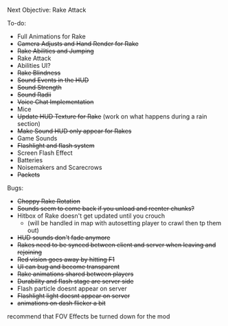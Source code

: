 Next Objective:
Rake Attack

To-do:
- Full Animations for Rake
- ~~Camera Adjusts and Hand Render for Rake~~
- ~~Rake Abilities and Jumping~~
- Rake Attack
- Abilities UI?
- ~~Rake Blindness~~
- ~~Sound Events in the HUD~~
- ~~Sound Strength~~
- ~~Sound Radii~~
- ~~Voice Chat Implementation~~
- Mice
- ~~Update HUD Texture for Rake~~ (work on what happens during a rain section)
- ~~Make Sound HUD only appear for Rakes~~
- Game Sounds
- ~~Flashlight and flash system~~
- Screen Flash Effect
- Batteries
- Noisemakers and Scarecrows
- ~~Packets~~

Bugs:
- ~~Choppy Rake Rotation~~
- ~~Sounds seem to come back if you unload and reenter chunks?~~
- Hitbox of Rake doesn't get updated until you crouch
  - (will be handled in map with autosetting player to crawl then tp them out)
- ~~HUD sounds don't fade anymore~~
- ~~Rakes need to be synced between client and server when leaving and rejoining~~
- ~~Red vision goes away by hitting F1~~
- ~~UI can bug and become transparent~~
- ~~Rake animations shared between players~~
- ~~Durability and flash stage are server side~~
- Flash particle doesnt appear on server
- ~~Flashlight light doesnt appear on server~~
- ~~animations on dash flicker a bit~~

recommend that FOV Effects be turned down for the mod